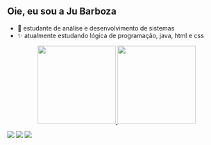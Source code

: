 ## Oie, eu sou a Ju Barboza
- 🎲 estudante de análise e desenvolvimento de sistemas
- ✨ atualmente estudando lógica de programação, java, html e css

<div align="center">
  <a href="https://github.com/JuBarboza">
  <img height="180em" src="https://github-readme-stats.vercel.app/api?username=JuBarboza&show_icons=true&theme=dark&include_all_commits=true&count_private=true"/>
  <img height="180em" src="https://github-readme-stats.vercel.app/api/top-langs/?username=JuBarboza&layout=compact&langs_count=7&theme=dark"/>
</div>
  
   
  <a href="https://instagram.com/dreamylost" target="_blank"><img src="https://img.shields.io/badge/-Instagram-%23E4405F?style=for-the-badge&logo=instagram&logoColor=white" target="_blank"></a>
<a href = "mailto:julianebarboza.dev@gmail.com"><img src="https://img.shields.io/badge/Gmail-D14836?style=for-the-badge&logo=gmail&logoColor=white" target="_blank"></a>
  <a href="https://www.linkedin.com/feed/?trk=homepage-basic_google-one-tap-submit" target="_blank"><img src="https://img.shields.io/badge/-LinkedIn-%230077B5?style=for-the-badge&logo=linkedin&logoColor=white" target="_blank"></a> 
